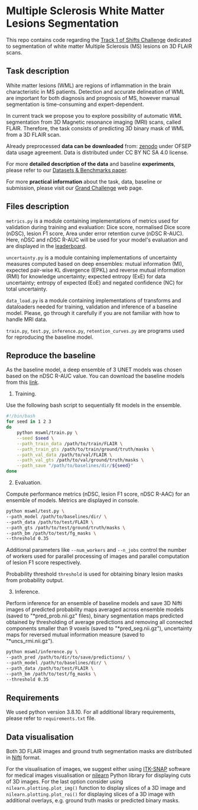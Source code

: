 # Multiple Sclerosis White Matter Lesions Segmentation

This repo contains code regarding the [Track 1 of Shifts Challenge](https://shifts.grand-challenge.org/medical-dataset/)
dedicated to segmentation of white matter Multiple Sclerosis (MS) lesions on 3D FLAIR scans.

## Task description


White matter lesions (WML) are regions of inflammation in the brain characteristic 
in MS patients. Detection and accurate delineation of WML are important for both 
diagnosis and prognosis of MS, however manual segmentation is time-consuming and 
expert-dependent. 

In current track we propose you to explore possibility of automatic WML segmentation 
from 3D Magnetic resonance imaging (MRI) scans, called FLAIR. Therefore, the task 
consists of predicting 3D binary mask of WML from a 3D FLAIR scan.

Already preprocessed **data can be downloaded** from: [zenodo]() under OFSEP data usage agreement. 
Data is distributed under CC BY NC SA 4.0 license. 

For more **detailed description of the data** and baseline **experiments**, please refer to our 
[Datasets & Benchmarks paper]().

For more **practical information** about the task, data, baseline or submission, please visit 
our [Grand Challenge](https://shifts.grand-challenge.org/medical-dataset/) web page.
 
## Files description


`metrics.py` is a module containing implementations of metrics used for 
validation during training and evaluation: Dice score, normalised Dice score (nDSC), 
lesion F1 score, Area under error retention curve (nDSC R-AUC). Here, nDSC and nDSC R-AUC 
will be used for your model's evaluation and are displayed in the [leaderboard](https://shifts.grand-challenge.org/evaluation/ms-lesion-segmentation-phase-i/leaderboard/).

`uncertainty.py` is a module containing implementations of uncertainty measures 
computed based on deep ensembles: mutual information (MI), 
expected pair-wise KL divergence (EPKL) and reverse mutual information (RMI) 
for knowledge uncertainty; expected entropy (ExE) for data uncertainty; 
entropy of expected (EoE) and negated confidence (NC) for total uncertainty.

`data_load.py` is a module containing implementations of transforms and dataloaders 
needed for training, validation and inference of a baseline model. 
Please, go through it carefully if you are not familiar with how to handle MRI data.

`train.py`, `test.py`, `inference.py`, `retention_curves.py` are programs used 
for reproducing the baseline model. 

## Reproduce the baseline

As the baseline model, a deep ensemble of 3 UNET models was chosen based on the nDSC R-AUC value.
You can download the baseline models from this [link](https://drive.google.com/file/d/1eTTgga7Cd1GjR0YupVbLuLd3unl6_Jj3/view?usp=sharing).


1. Training.

Use the following bash script to sequentially fit models in the ensemble.

```bash
#!/bin/bash
for seed in 1 2 3
do
	python mswml/train.py \
	--seed $seed \
	--path_train_data /path/to/train/FLAIR \
	--path_train_gts /path/to/train/ground/truth/masks \
	--path_val_data /path/to/val/FLAIR \
	--path_val_gts /path/to/val/ground/truth/masks \
	--path_save "/path/to/baselines/dir/${seed}"
done
```
2. Evaluation.

Compute performance metrics (nDSC, lesion F1 score, nDSC R-AAC) for an ensemble of models.
Metrics are displayed in console.

```bash
python mswml/test.py \
--path_model /path/to/baselines/dir/ \
--path_data /path/to/test/FLAIR \
--path_gts /path/to/test/ground/truth/masks \
--path_bm /path/to/test/fg_masks \
--threshold 0.35
```

Additional parameters like `--num_workers` and `--n_jobs` control the number of workers used for parallel processing of images and parallel computation of lesion F1 score respectively.

Probability threshold `threshold` is used for obtaining binary lesion masks from probability output.

3. Inference.

Perform inference for an ensemble of baseline models and save 3D Nifti images of
predicted probability maps averaged across ensemble models (saved to "*pred_prob.nii.gz" files),
binary segmentation maps predicted obtained by thresholding of average predictions and 
removing all connected components smaller than 9 voxels (saved to "*pred_seg.nii.gz"),
uncertainty maps for reversed mutual information measure (saved to "*uncs_rmi.nii.gz").


```bash
python mswml/inference.py \
--path_pred /path/to/dir/to/save/predictions/ \
--path_model /path/to/baselines/dir/ \
--path_data /path/to/test/FLAIR \
--path_bm /path/to/test/fg_masks \
--threshold 0.35
```

## Requirements

We used python version 3.8.10. For all additional library requirements, please refer to 
`requirements.txt` file.

## Data visualisation

Both 3D FLAIR images and ground truth segmentation masks are distributed in 
[Nifti](http://nifti.nimh.nih.gov) format.

For the visualisation of images, we suggest either using [ITK-SNAP](http://www.itksnap.org/pmwiki/pmwiki.php) software 
for medical images visualisation or [nilearn](https://nilearn.github.io/stable/index.html) 
Python library for displaying cuts of 3D images. For the last option consider 
using `nilearn.plotting.plot_img()` function to display slices of a 
3D image and `nilearn.plotting.plot_roi()` for displaying slices of a 3D image 
with additional overlays, e.g. ground truth masks or predicted binary masks.

